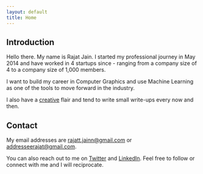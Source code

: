 ```yaml
---
layout: default
title: Home
---
```


## Introduction

Hello there. My name is Rajat Jain. I started my professional journey in May 2014 and have worked in 4 startups since - ranging from a company size of 4 to a company size of 1,000 members.

I want to build my career in Computer Graphics and use Machine Learning as one of the tools to move forward in the industry.

I also have a [creative](/creatives) flair and tend to write small write-ups every now and then.

## Contact

My email addresses are rajatt.jainn@gmail.com or addresseerajat@gmail.com.

You can also reach out to me on [Twitter](https://twitter.com/RajattJainn) and [LinkedIn](https://www.linkedin.com/in/rajattjainn/). Feel free to follow or connect with me and I will reciprocate.